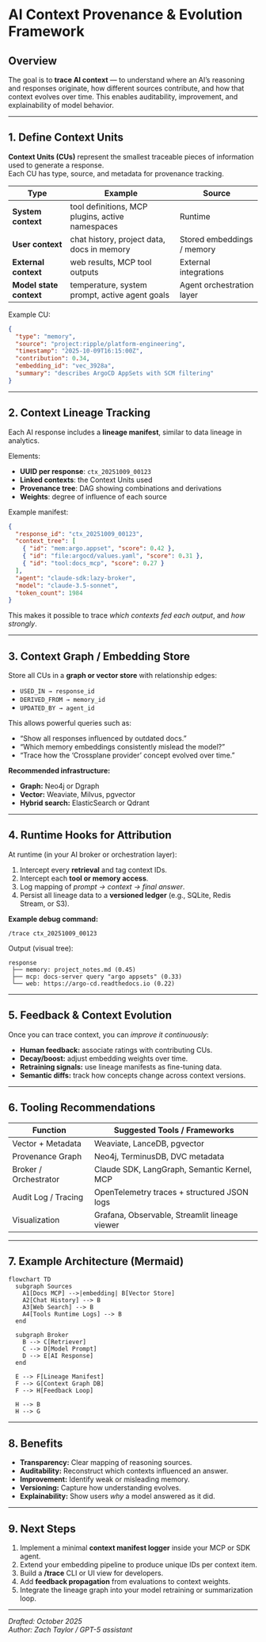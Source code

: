 # AI Context Provenance & Evolution Framework

## Overview

The goal is to **trace AI context** — to understand where an AI’s reasoning and responses originate, how different sources contribute, and how that context evolves over time. This enables auditability, improvement, and explainability of model behavior.

---

## 1. Define Context Units

**Context Units (CUs)** represent the smallest traceable pieces of information used to generate a response.  
Each CU has type, source, and metadata for provenance tracking.

| Type | Example | Source |
|------|----------|--------|
| **System context** | tool definitions, MCP plugins, active namespaces | Runtime |
| **User context** | chat history, project data, docs in memory | Stored embeddings / memory |
| **External context** | web results, MCP tool outputs | External integrations |
| **Model state context** | temperature, system prompt, active agent goals | Agent orchestration layer |

Example CU:
```json
{
  "type": "memory",
  "source": "project:ripple/platform-engineering",
  "timestamp": "2025-10-09T16:15:00Z",
  "contribution": 0.34,
  "embedding_id": "vec_3928a",
  "summary": "describes ArgoCD AppSets with SCM filtering"
}
```

---

## 2. Context Lineage Tracking

Each AI response includes a **lineage manifest**, similar to data lineage in analytics.

Elements:
- **UUID per response**: `ctx_20251009_00123`
- **Linked contexts**: the Context Units used
- **Provenance tree**: DAG showing combinations and derivations
- **Weights**: degree of influence of each source

Example manifest:
```json
{
  "response_id": "ctx_20251009_00123",
  "context_tree": [
    { "id": "mem:argo.appset", "score": 0.42 },
    { "id": "file:argocd/values.yaml", "score": 0.31 },
    { "id": "tool:docs_mcp", "score": 0.27 }
  ],
  "agent": "claude-sdk:lazy-broker",
  "model": "claude-3.5-sonnet",
  "token_count": 1984
}
```

This makes it possible to trace *which contexts fed each output*, and *how strongly*.

---

## 3. Context Graph / Embedding Store

Store all CUs in a **graph or vector store** with relationship edges:
- `USED_IN → response_id`
- `DERIVED_FROM → memory_id`
- `UPDATED_BY → agent_id`

This allows powerful queries such as:
- “Show all responses influenced by outdated docs.”
- “Which memory embeddings consistently mislead the model?”
- “Trace how the ‘Crossplane provider’ concept evolved over time.”

**Recommended infrastructure:**
- **Graph:** Neo4j or Dgraph
- **Vector:** Weaviate, Milvus, pgvector
- **Hybrid search:** ElasticSearch or Qdrant

---

## 4. Runtime Hooks for Attribution

At runtime (in your AI broker or orchestration layer):

1. Intercept every **retrieval** and tag context IDs.
2. Intercept each **tool or memory access**.
3. Log mapping of *prompt → context → final answer*.
4. Persist all lineage data to a **versioned ledger** (e.g., SQLite, Redis Stream, or S3).

**Example debug command:**
```
/trace ctx_20251009_00123
```

Output (visual tree):
```
response
 ├── memory: project_notes.md (0.45)
 ├── mcp: docs-server query "argo appsets" (0.33)
 └── web: https://argo-cd.readthedocs.io (0.22)
```

---

## 5. Feedback & Context Evolution

Once you can trace context, you can *improve it continuously*:

- **Human feedback:** associate ratings with contributing CUs.
- **Decay/boost:** adjust embedding weights over time.
- **Retraining signals:** use lineage manifests as fine-tuning data.
- **Semantic diffs:** track how concepts change across context versions.

---

## 6. Tooling Recommendations

| Function | Suggested Tools / Frameworks |
|-----------|------------------------------|
| Vector + Metadata | Weaviate, LanceDB, pgvector |
| Provenance Graph | Neo4j, TerminusDB, DVC metadata |
| Broker / Orchestrator | Claude SDK, LangGraph, Semantic Kernel, MCP |
| Audit Log / Tracing | OpenTelemetry traces + structured JSON logs |
| Visualization | Grafana, Observable, Streamlit lineage viewer |

---

## 7. Example Architecture (Mermaid)

```mermaid
flowchart TD
  subgraph Sources
    A1[Docs MCP] -->|embedding| B[Vector Store]
    A2[Chat History] --> B
    A3[Web Search] --> B
    A4[Tools Runtime Logs] --> B
  end

  subgraph Broker
    B --> C[Retriever]
    C --> D[Model Prompt]
    D --> E[AI Response]
  end

  E --> F[Lineage Manifest]
  F --> G[Context Graph DB]
  F --> H[Feedback Loop]

  H --> B
  H --> G
```

---

## 8. Benefits

- **Transparency:** Clear mapping of reasoning sources.
- **Auditability:** Reconstruct which contexts influenced an answer.
- **Improvement:** Identify weak or misleading memory.
- **Versioning:** Capture how understanding evolves.
- **Explainability:** Show users *why* a model answered as it did.

---

## 9. Next Steps

1. Implement a minimal **context manifest logger** inside your MCP or SDK agent.
2. Extend your embedding pipeline to produce unique IDs per context item.
3. Build a **/trace** CLI or UI view for developers.
4. Add **feedback propagation** from evaluations to context weights.
5. Integrate the lineage graph into your model retraining or summarization loop.

---

*Drafted: October 2025*  
*Author: Zach Taylor / GPT-5 assistant*
